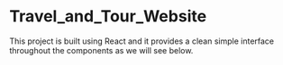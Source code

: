 # Travel_and_Tour_Website
This project is built using React and it provides a clean simple interface throughout the components as we will see below.
